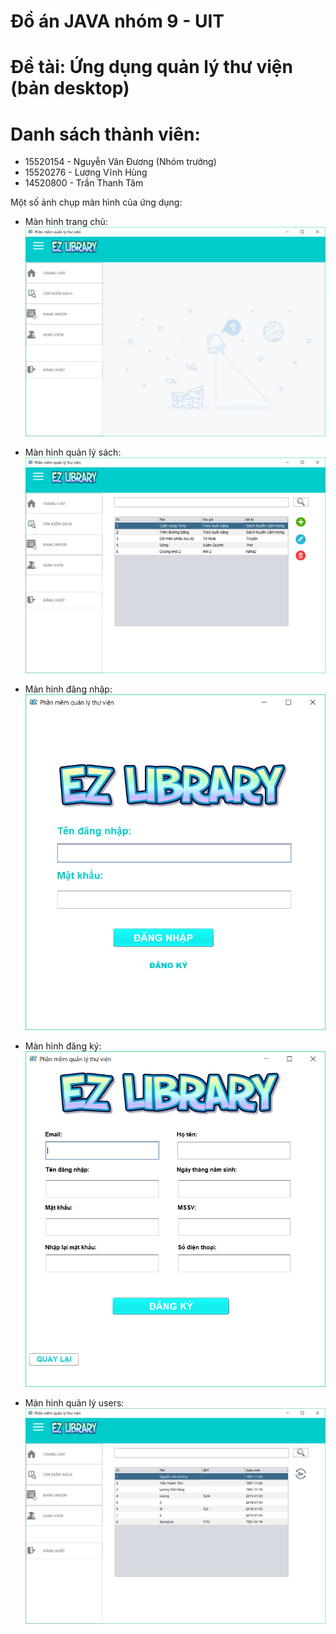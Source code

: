 # Đồ án JAVA nhóm 9 - UIT
# Đề tài: Ứng dụng quản lý thư viện (bản desktop)
# Danh sách thành viên:
- 15520154 - Nguyễn Văn Đương (Nhóm trưởng)
- 15520276 - Lương Vĩnh Hùng
- 14520800 - Trần Thanh Tâm

Một số ảnh chụp màn hình của ứng dụng:
- Màn hình trang chủ:
![alt text](https://github.com/uitduong/Java/blob/master/LibraryManagement/Screenshots/homepage.png)

- Màn hình quản lý sách:
![alt text](https://github.com/uitduong/Java/blob/master/LibraryManagement/Screenshots/books.png)

- Màn hình đăng nhập:
![alt text](https://github.com/uitduong/Java/blob/master/LibraryManagement/Screenshots/sign_in.png)

- Màn hình đăng ký:
![alt text](https://github.com/uitduong/Java/blob/master/LibraryManagement/Screenshots/sign_up.png)

- Màn hình quản lý users:
![alt text](https://github.com/uitduong/Java/blob/master/LibraryManagement/Screenshots/users.png)
